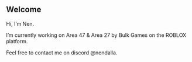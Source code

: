## Welcome
Hi, I’m Nen.

I’m currently working on Area 47 & Area 27 by Bulk Games on the ROBLOX platform.

Feel free to contact me on discord @nendalla.





